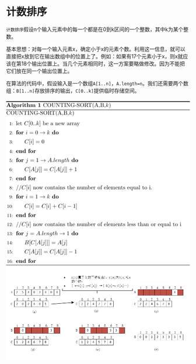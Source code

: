 # 计数排序

`计数排序`假设n个输入元素中的每一个都是在0到k区间的一个整数，其中k为某个整数。

基本思想：对每一个输入元素x，确定小于x的元素个数。利用这一信息，就可以直接把x放到它在输出数组中的位置上了。例如：如果有17个元素小于x，则x就应该在第18个输出位置上。当几个元素相同时，这一方案要略做修改。因为不能把它们放在同一个输出位置上。

在算法的代码中，假设输入是一个数组`A[1..n]`，`A.length=n`。我们还需要两个数组：`B[1..n]`存放排序的输出，`C[0..k]`提供临时存储空间。

<img src="../Countingsort/img/counting-sort.png" alt="计数排序伪代码">

<img src="../Countingsort/img/counting-sort-1.png" alt="计数排序图示">